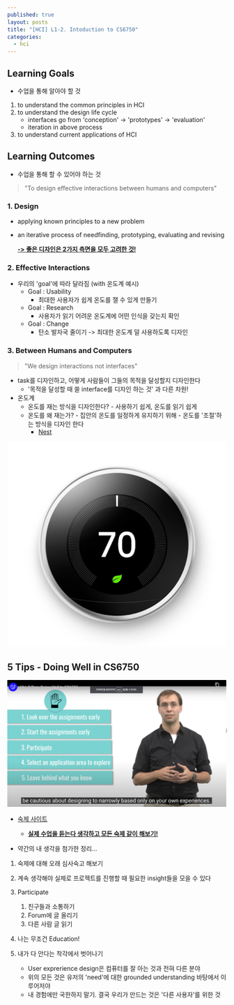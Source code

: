 ```yaml
---
published: true
layout: posts
title: "[HCI] L1-2. Intoduction to CS6750"
categories: 
  - hci
---
```




## Learning Goals

- 수업을 통해 알아야 할 것

1. to understand the common principles in HCI
2. to understand the design life cycle
	- interfaces go from 'conception' -> 'prototypes' -> 'evaluation'
	- iteration in above process
3. to understand current applications of HCI



## Learning Outcomes

-  수업을 통해 할 수 있어야 하는 것

> "To design effective interactions between humans and computers"



### 1. Design

- applying known principles to a new problem

- an iterative process of needfinding, prototyping, evaluating and revising

   **<u>-> 좋은 디자인은 2가지 측면을 모두 고려한 것!</u>**



### 2. Effective Interactions

- 우리의 'goal'에 따라 달라짐 (with 온도계 예시)
	- Goal : Usability
		- 최대한 사용자가 쉽게 온도를 잴 수 있게 만들기
	- Goal : Research
		- 사용자가 읽기 어려운 온도계에 어떤 인식을 갖는지 확인
	- Goal : Change
		- 탄소 발자국 줄이기 -> 최대한 온도계 덜 사용하도록 디자인



### 3. Between Humans and Computers

> "We design interactions not interfaces"



- task를 디자인하고, 어떻게 사람들이 그들의 목적을 달성할지 디자인한다
  - '목적을 달성할 때 쓸 interface를 디자인 하는 것' 과 다른 차원!
- 온도계
  - 온도를 재는 방식을 디자인한다? - 사용하기 쉽게, 온도를 읽기 쉽게
  - 온도를 왜 재는가? - 집안의 온도를 일정하게 유지하기 위해 - 온도를 '조절'하는 방식을 디자인 한다
  	- [Nest](https://en.wikipedia.org/wiki/Nest_Thermostat)

![nest](../../assets/img/2023-07-18-hci-lesson-1-2/q_kyr_KwKHFr_IzfbD4f_D9WYynR7-nqKfZ2Um8LH0yTSc81cKBmjHbwiTYwvri9C88EU8Bb7uj341zUWpXDbvR0vOkFRCwUKww.jpeg)

## 5 Tips - Doing Well in CS6750

![SCR-20230718-mqzp](../../assets/img/2023-07-18-hci-lesson-1-2/SCR-20230718-mqzp.png)

- [숙제 사이트](https://omscs6750.gatech.edu/summer-2023/)

	- **<u>실제 수업을 듣는다 생각하고 모든 숙제 같이 해보기!</u>**

	

+ 약간의 내 생각을 첨가한 정리...

1. 숙제에 대해 오래 심사숙고 해보기
2. 계속 생각해야 실제로 프로젝트를 진행할 때 필요한 insight들을 모을 수 있다

3. Participate
	1. 친구들과 소통하기
	2. Forum에 글 올리기
	3. 다른 사람 글 읽기
4. 나는 무조건 Education!
5. 내가 다 안다는 착각에서 벗어나기
	- User exprerience design은 컴퓨터를 잘 아는 것과 전혀 다른 분야
	- 위의 모든 것은 유저의 'need'에 대한 grounded understanding 바탕에서 이루어저야
	- 내 경험에만 국한하지 말기. 결국 우리가 만드는 것은 '다른 사용자'를 위한 것





